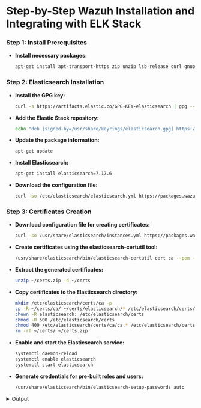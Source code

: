 # Step-by-Step Wazuh Installation and Integrating with ELK Stack


### Step 1: Install Prerequisites

   - **Install necessary packages:**
      ```bash
      apt-get install apt-transport-https zip unzip lsb-release curl gnupg
      ```
### Step 2: Elasticsearch Installation


   - **Install the GPG key:**

      ```bash
      curl -s https://artifacts.elastic.co/GPG-KEY-elasticsearch | gpg --no-default-keyring --keyring gnupg-ring:/usr/share/keyrings/elasticsearch.gpg --import && chmod 644 /usr/share/keyrings/elasticsearch.gpg
      ```
   - **Add the Elastic Stack repository:**
   
      ```bash
      echo "deb [signed-by=/usr/share/keyrings/elasticsearch.gpg] https://artifacts.elastic.co/packages/7.x/apt stable main" | tee /etc/apt/sources.list.d/elastic-7.x.list
      ```

   - **Update the package information:**

      ```bash
      apt-get update
      ```

      
   - **Install Elasticsearch:**

      ```bash
      apt-get install elasticsearch=7.17.6
      ```
   - **Download the configuration file:**

      ```bash
      curl -so /etc/elasticsearch/elasticsearch.yml https://packages.wazuh.com/4.3/tpl/elastic-basic/elasticsearch_all_in_one.yml
      ```

### Step 3: Certificates Creation

 - **Download configuration file for creating certificates:**

      ```bash
      curl -so /usr/share/elasticsearch/instances.yml https://packages.wazuh.com/4.3/tpl/elastic-basic/instances_aio.yml
      ```

 - **Create certificates using the elasticsearch-certutil tool:**
      ```bash
      /usr/share/elasticsearch/bin/elasticsearch-certutil cert ca --pem --in instances.yml --keep-ca-key --out ~/certs.zip
      ```


 - **Extract the generated certificates:**
      ```bash
      unzip ~/certs.zip -d ~/certs
      ```

 - **Copy certificates to the Elasticsearch directory:**
      ```bash
      mkdir /etc/elasticsearch/certs/ca -p
      cp -R ~/certs/ca/ ~/certs/elasticsearch/* /etc/elasticsearch/certs/
      chown -R elasticsearch: /etc/elasticsearch/certs
      chmod -R 500 /etc/elasticsearch/certs
      chmod 400 /etc/elasticsearch/certs/ca/ca.* /etc/elasticsearch/certs/elasticsearch.*
      rm -rf ~/certs/ ~/certs.zip
      ```


 - **Enable and start the Elasticsearch service:**
      ```bash
      systemctl daemon-reload
      systemctl enable elasticsearch
      systemctl start elasticsearch
      ```


 - **Generate credentials for pre-built roles and users:**
      ```bash
      /usr/share/elasticsearch/bin/elasticsearch-setup-passwords auto
      ```

<details>
   <summary>Output</summary>

```bash
Changed password for user apm_system
PASSWORD apm_system = lLPZhZkB6oUOzzCrkLSF

Changed password for user kibana_system
PASSWORD kibana_system = TaLqVOnSoqKTYLIU0vDn

Changed password for user kibana
PASSWORD kibana = TaLqVOvXoqKTYLIU0vDn

Changed password for user logstash_system
PASSWORD logstash_system = UtuDv2tWkXGYL83v9kWA

Changed password for user beats_system
PASSWORD beats_system = qZcbvCslafMpoEOrE9Ob

Changed password for user remote_monitoring_user
PASSWORD remote_monitoring_user = LzJpQiSylncmCU2GLBTS

Changed password for user elastic
PASSWORD elastic = AN4UeQGA7HGl5iHpMla7
</details>
```
